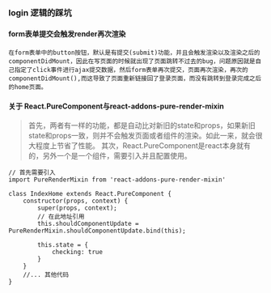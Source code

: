 ### login 逻辑的踩坑
####  form表单提交会触发render再次渲染
    在form表单中的button按钮，默认是有提交(submit)功能，并且会触发渲染以及渲染之后的componentDidMount，因此在写页面的时候就出现了页面跳转不过去的bug，问题原因就是自己指定了click事件进行ajax提交数据，然后form表单再次提交，页面再次渲染，再次的componentDidMount(),而这导致了页面重新链接回了登录页面，而没有跳转到登录完成之后的home页面。
#### 关于 React.PureComponent与react-addons-pure-render-mixin  
>首先，两者有一样的功能，都是自动比对新旧的state和props，如果新旧state和props一致，则并不会触发页面或者组件的渲染。如此一来，就会很大程度上节省了性能。
>其次，React.PureComponent是react本身就有的，另外一个是一个组件，需要引入并且配置使用。
````
// 首先需要引入
import PureRenderMixin from 'react-addons-pure-render-mixin'

class IndexHome extends React.PureComponent {
    constructor(props, context) {
        super(props, context);
        // 在此地址引用
        this.shouldComponentUpdate = PureRenderMixin.shouldComponentUpdate.bind(this);
        
        this.state = {
            checking: true
        }
    }
    //... 其他代码
}    
````